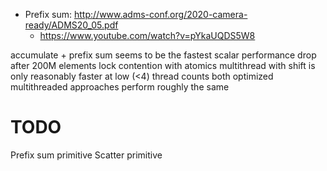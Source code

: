 * Prefix sum: http://www.adms-conf.org/2020-camera-ready/ADMS20_05.pdf
  * https://www.youtube.com/watch?v=pYkaUQDS5W8

accumulate + prefix sum seems to be the fastest
scalar performance drop after 200M elements
lock contention with atomics
multithread with shift is only reasonably faster at low (<4) thread counts
both optimized multithreaded approaches perform roughly the same

# TODO
Prefix sum primitive
Scatter primitive
